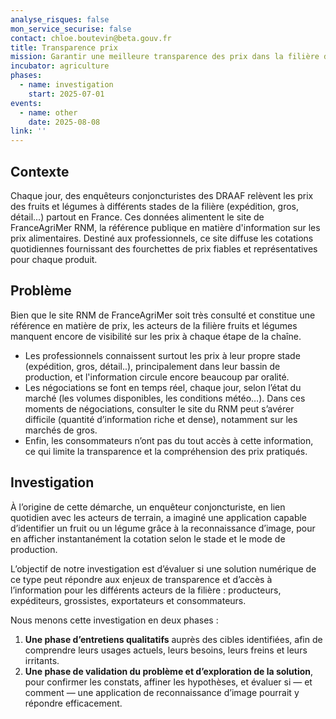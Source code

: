 ```yaml
---
analyse_risques: false
mon_service_securise: false
contact: chloe.boutevin@beta.gouv.fr
title: Transparence prix
mission: Garantir une meilleure transparence des prix dans la filière des fruits et légumes pour les professionnels et le grand public
incubator: agriculture
phases:
  - name: investigation
    start: 2025-07-01
events:
  - name: other
    date: 2025-08-08
link: ''
---
```



## Contexte

Chaque jour, des enquêteurs conjoncturistes des DRAAF relèvent les prix des fruits et légumes à différents stades de la filière (expédition, gros, détail...) partout en France. Ces données alimentent le site de FranceAgriMer RNM, la référence publique en matière d'information sur les prix alimentaires. Destiné aux professionnels, ce site diffuse les cotations quotidiennes fournissant des fourchettes de prix fiables et représentatives pour chaque produit.

## Problème

Bien que le site RNM de FranceAgriMer soit très consulté et constitue une référence en matière de prix, les acteurs de la filière fruits et légumes manquent encore de visibilité sur les prix à chaque étape de la chaîne.

- Les professionnels connaissent surtout les prix à leur propre stade (expédition, gros, détail..), principalement dans leur bassin de production, et l'information circule encore beaucoup par oralité.
- Les négociations se font en temps réel, chaque jour, selon l’état du marché (les volumes disponibles, les conditions météo…). Dans ces moments de négociations, consulter le site du RNM peut s’avérer difficile (quantité d’information riche et dense), notamment sur les marchés de gros.
- Enfin, les consommateurs n’ont pas du tout accès à cette information, ce qui limite la transparence et la compréhension des prix pratiqués.

## Investigation

À l’origine de cette démarche, un enquêteur conjoncturiste, en lien quotidien avec les acteurs de terrain, a imaginé une application capable d’identifier un fruit ou un légume grâce à la reconnaissance d’image, pour en afficher instantanément la cotation selon le stade et le mode de production.

L’objectif de notre investigation est d’évaluer si une solution numérique de ce type peut répondre aux enjeux de transparence et d’accès à l’information pour les différents acteurs de la filière : producteurs, expéditeurs, grossistes, exportateurs et consommateurs.

Nous menons cette investigation en deux phases :

1. **Une phase d’entretiens qualitatifs** auprès des cibles identifiées, afin de comprendre leurs usages actuels, leurs besoins, leurs freins et leurs irritants.
2. **Une phase de validation du problème et d’exploration de la solution**, pour confirmer les constats, affiner les hypothèses, et évaluer si — et comment — une application de reconnaissance d’image pourrait y répondre efficacement.


